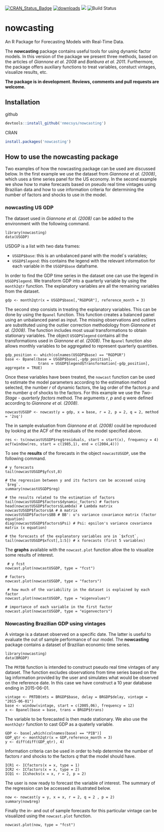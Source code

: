 
[![CRAN_Status_Badge](http://www.r-pkg.org/badges/version/nowcasting)](https://CRAN.R-project.org/package=nowcasting) 
[![downloads](http://cranlogs.r-pkg.org/badges/grand-total/nowcasting)](https://cran.rstudio.com/web/packages/nowcasting/index.html) 
![](http://cranlogs.r-pkg.org/badges/last-week/nowcasting?color=green)
![Build Status](https://ci.appveyor.com/api/projects/status/github/guilbran/nowcast?branch=master&svg=true)

# nowcasting
An R Package for Forecasting Models with Real-Time Data.

The **nowcasting** package contains useful tools for using dynamic factor models. In this version of the package we present three methods, based on the articles of *Giannone et al. 2008* and *Bańbura et al. 2011*. Furthermore, the package offers auxiliary functions to treat variables, constuct vintages, visualize results, etc.


**The package is in development. Reviews, comments and pull requests are welcome.**


## Installation

github
```R
devtools::install_github('nmecsys/nowcasting')
```
CRAN
```R
install.packages('nowcasting')
```

## How to use the nowcasting package

Two examples of how the nowcasting package can be used are discussed below. In the first example we use the dataset from *Giannone et al. (2008)*, which uses a time series panel for the US economy. In the second example we show how to make forecasts based on pseudo real time vintages using Brazilian data and how to use information criteria for determining the number of factors and shocks to use in the model.

### nowcasting US GDP

The dataset used in *Giannone et al. (2008)* can be added to the environment with the following command.

```{r warning=FALSE}
library(nowcasting)
data(USGDP)
```

USDGP is a list with two data frames:

* `USGDP$base`: this is an unbalanced panel with the model´s variables;
* `USGDP$legend`: this contains the legend with the relevant information for each variable in the `USGDP$base` dataframe.

In order to find the GDP time series in the dataset one can use the legend in `USGDP$legend`. We transform GDP into a quarterly variable by using the `month2qtr` function. The explanatory variables are all the remaining variables from the dataset.

```{r warning=FALSE}
gdp <- month2qtr(x = USGDP$base[,"RGDPGR"], reference_month = 3)
```

The second step consists in treating the explanatory variables. This can be done by using the `Bpanel` function. This function creates a balanced panel using an unbalanced panel as input. The missing observations and outliers are substituted using the outlier correction methodology from *Giannone et al. (2008)*. The function includes most usual transformations to obtain stationary variables. The object `USGDP$legend` contains all the transformations used in *Giannone et al. (2008)*. The `Bpanel` function also allows monthly variables to be aggregated to represent quarterly quantities.

```{r warning=FALSE}
gdp_position <- which(colnames(USGDP$base) == "RGDPGR")
base <- Bpanel(base = USGDP$base[,-gdp_position], 
               trans = USGDP$legend$Transformation[-gdp_position], aggregate = TRUE)
```
Once these variables have been treated, the `nowcast` function can be used to estimate the model parameters according to the estimation method selected, the number *r* of dynamic factors, the lag order of the factors *p* and the number *q* of shocks to the factors. For this example we use the *Two-Stage - quarterly factors* method. The arguments *r*, *p* and *q* were defined according to *Giannone et al. (2008)*.

```{r warning=FALSE}
nowcastUSGDP <- nowcast(y = gdp, x = base, r = 2, p = 2, q = 2, method = '2sq')
```
The in sample evaluation from *Giannone et al. (2008)* could be reproduced by looking at the ACF of the residuals of the model specified above.

```{r warning=FALSE}
res <- ts(nowcastUSGDP$reg$residuals, start = start(x), frequency = 4)
acf(window(res, start = c(1985,1), end = c(2004,4)))
```
To see the **results** of the forecasts in the object `nowcastUSGDP`, use the following command.

```{r warning=FALSE}
# y forecasts
tail(nowcastUSGDP$yfcst,8)

# the regression between y and its factors can be accessed using `$reg`.
summary(nowcastUSGDP$reg)

# the results related to the estimation of factors 
tail(nowcastUSGDP$factors$dynamic_factors) # factors
head(nowcastUSGDP$factors$Lambda) # Lambda matrix
nowcastUSGDP$factors$A # A matrix
nowcastUSGDP$factors$BB # BB': u's variance covariance matrix (factor equation)
diag(nowcastUSGDP$factors$Psi) # Psi: epsilon's variance covariance matrix (x equation)

# the forecasts of the explanatory variables are in `$xfcst`.
tail(nowcastUSGDP$xfcst[,1:5]) # x forecasts (first 5 variables)
```

The **graphs** available with the `nowcast.plot` function allow the to visualize some results of interest.

```{r warning=FALSE}
 # y fcst
nowcast.plot(nowcastUSGDP, type = "fcst")

# factors
nowcast.plot(nowcastUSGDP, type = "factors") 

 # how much of the variability in the dataset is explained by each factor 
nowcast.plot(nowcastUSGDP, type = "eigenvalues")

# importance of each variable in the first factor
nowcast.plot(nowcastUSGDP, type = "eigenvectors") 
```

### Nowcasting Brazilian GDP using vintages

A vintage is a dataset observed on a specific date. The latter is useful to evaluate the out of sample performance of our model. The **nowcasting** package contains a dataset of Brazilian economic time series.

```{r warning=FALSE}
library(nowcasting)
data(BRGDP)
```

The `PRTDB` function is intended to construct pseudo real time vintages of any dataset. The function excludes observations from time series based on the lag information provided by the user and simulates what would be observed on the reference date. In this case we have construct a 10 year database ending in 2015-06-01.

```{r warning=FALSE}
vintage <- PRTDB(mts = BRGDP$base, delay = BRGDP$delay, vintage = "2015-06-01")
base <- window(vintage, start = c(2005,06), frequency = 12)
x <- Bpanel(base = base, trans = BRGDP$trans)
```

The variable to be forecasted is then made stationary. We also use the `month2qtr` function to cast GDP as a quaterly variable.

```{r warning=FALSE}
GDP <- base[,which(colnames(base) == "PIB")]
GDP_qtr <- month2qtr(x = GDP,reference_month = 3)
y <- diff(diff(GDP_qtr), 4)
```
Information criteria can be used in order to help determine the number of factors *r* and shocks to the factors *q* that the model should have. 

```{r warning=FALSE}
ICR1 <- ICfactors(x = x, type = 1)
ICR2 <- ICfactors(x = x, type = 2)
ICQ1 <- ICshocks(x = x, r = 2, p = 2)
```
The user is now ready to forecast the variable of interest. The summary of the regression can be accessed as illustrated below.

```{r warning=FALSE}
now <- nowcast(y = y, x = x, r = 2, q = 2 , p = 2)
summary(now$reg)
```
Finally the in- and out of sample forecasts for this particular vintage can be visualized using the `nowcast.plot` function.

```{r warning=FALSE}
nowcast.plot(now, type = "fcst")
```



